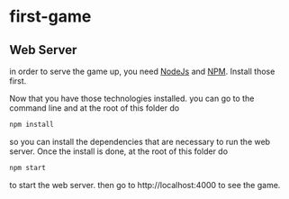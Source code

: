 # first-game

## Web Server
in order to serve the game up, you need [NodeJs](https://nodejs.org/en/) and [NPM](https://www.npmjs.com/get-npm). Install those first.

Now that you have those technologies installed. you can go to the command line and at the root of this folder do
```bash
npm install
```
so you can install the dependencies that are necessary to run the web server.
Once the install is done, at the root of this folder do
```bash
npm start
```
to start the web server. then go to http://localhost:4000 to see the game.
